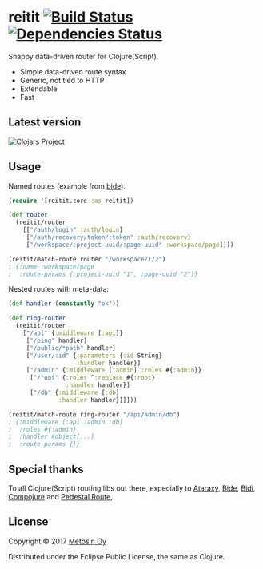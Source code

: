 # reitit [![Build Status](https://travis-ci.org/metosin/reitit.svg?branch=master)](https://travis-ci.org/metosin/reitit) [![Dependencies Status](https://jarkeeper.com/metosin/reitit/status.svg)](https://jarkeeper.com/metosin/reitit)

Snappy data-driven router for Clojure(Script).

* Simple data-driven route syntax
* Generic, not tied to HTTP
* Extendable
* Fast

## Latest version

[![Clojars Project](http://clojars.org/metosin/reitit/latest-version.svg)](http://clojars.org/metosin/reitit)

## Usage

Named routes (example from [bide](https://github.com/funcool/bide#why-another-routing-library)).

```clj
(require '[reitit.core :as reitit])

(def router
  (reitit/router
    [["/auth/login" :auth/login]
     ["/auth/recovery/token/:token" :auth/recovery]
     ["/workspace/:project-uuid/:page-uuid" :workspace/page]]))

(reitit/match-route router "/workspace/1/2")
; {:name :workspace/page
;  :route-params {:project-uuid "1", :page-uuid "2"}}
```

Nested routes with meta-data:

```clj
(def handler (constantly "ok"))

(def ring-router
  (reitit/router
    ["/api" {:middleware [:api]}
     ["/ping" handler]
     ["/public/*path" handler]
     ["/user/:id" {:parameters {:id String}
                   :handler handler}]
     ["/admin" {:middleware [:admin] :roles #{:admin}}
      ["/root" {:roles ^:replace #{:root}
                :handler handler}]
      ["/db" {:middleware [:db]
              :handler handler}]]]))

(reitit/match-route ring-router "/api/admin/db")
; {:middleware [:api :admin :db]
;  :roles #{:admin}
;  :handler #object[...]
;  :route-params {}}
```

## Special thanks

To all Clojure(Script) routing libs out there, expecially to
[Ataraxy](https://github.com/weavejester/ataraxy), [Bide](https://github.com/funcool/bide), [Bidi](https://github.com/juxt/bidi), [Compojure](https://github.com/weavejester/compojure) and
[Pedestal Route](https://github.com/pedestal/pedestal/tree/master/route),

## License

Copyright © 2017 [Metosin Oy](http://www.metosin.fi)

Distributed under the Eclipse Public License, the same as Clojure.
